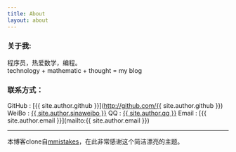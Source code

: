 ```yaml
---
title: About
layout: about
---
```


### 关于我:

程序员，热爱数学，编程。  
technology + mathematic + thought = my blog   

### 联系方式：

<!-- <p><a href="http://weibo.com/2491616324/profile?" target="_blank" style="margin-left:-5px;"><img src="http://www.weibo.com/favicon.ico" alt="进入新浪微博" width="20"/></a><a target="_blank" href="http://wpa.qq.com/msgrd?v=3&uin=657006463&site=qq&menu=yes"><img border="0" src="http://wpa.qq.com/pa?p=2:657006463:52" alt="点击这里给我发消息" title="点击这里给我发消息" width="20"/></a></p> -->
GitHub : [{{ site.author.github }}](http://github.com/{{ site.author.github }})
WeiBo : [{{ site.author.sinaweibo }}](http://weibo.com/zhenglinj )
QQ : [{{ site.author.qq }}](http://wpa.qq.com/msgrd?v=3&uin=657006463&site=qq&menu=yes )
Email : [{{ site.author.email }}](mailto:{{ site.author.email }})

----

本博客clone自[mmistakes](https://github.com/mmistakes/jekyll-theme-basically-basic)，在此非常感谢这个简洁漂亮的主题。
